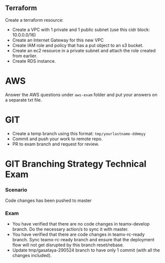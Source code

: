 ## Terraform
Create a terraform resource:

* Create a VPC with 1 private and 1 public subnet (use this cidr block: 10.0.0.0/16)
* Create an Internet Gateway for this new VPC
* Create IAM role and policy that has a put object to an s3 bucket.
* Create an ec2 resource in a private subnet and attach the role created from earlier.
* Create RDS instance.


# AWS
Answer the AWS questions under `aws-exam` folder and put your answers on a separate txt file.


# GIT
- Create a temp branch using this format: `tmp/yourlastname-ddmmyy`
- Commit and push your work to remote repo.
- PR to exam branch and request for review.

# GIT Branching Strategy Technical Exam
### Scenario
Code changes has been pushed to master

### Exam
- You have verified that there are no code changes in teamx-develop branch. Do the necessary action/s to sync it with master.
- You have verified that there are code changes in teamx-rc-ready branch. Sync teamx-rc-ready branch and ensure that the deployment flow will not get disrupted by this branch reset/rebase.
- Update tmp/gasataya-290524 branch to have only 1 commit (with all the changes included).
